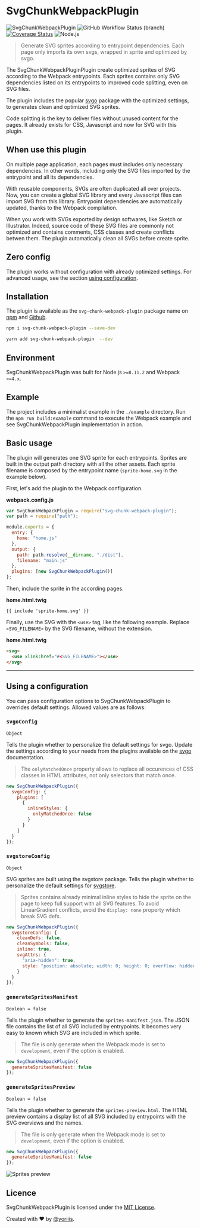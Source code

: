 # SvgChunkWebpackPlugin

![SvgChunkWebpackPlugin](https://img.shields.io/badge/svg--chunk--webpack--plugin-v1.0.0-29008a.svg?style=for-the-badge) ![GitHub Workflow Status (branch)](https://img.shields.io/github/workflow/status/yoriiis/svg-chunk-webpack-plugin/Build/master?style=for-the-badge) [![Coverage Status](https://img.shields.io/coveralls/github/yoriiis/svg-chunk-webpack-plugin?style=for-the-badge)](https://coveralls.io/github/yoriiis/svg-chunk-webpack-plugin?branch=master) ![Node.js](https://img.shields.io/node/v/svg-chunk-webpack-plugin?style=for-the-badge)

> Generate SVG sprites according to entrypoint dependencies. Each page only imports its own svgs, wrapped in sprite and optimized by svgo.

The SvgChunkWebpackPluginPlugin create optimized sprites of SVG according to the Webpack entrypoints. Each sprites contains only SVG dependencies listed on its entrypoints to improved code splitting, even on SVG files.

The plugin includes the popular [svgo](https://github.com/svg/svgo) package with the optimized settings, to generates clean and optimized SVG sprites.

Code splitting is the key to deliver files without unused content for the pages. It already exists for CSS, Javascript and now for SVG with this plugin.

## When use this plugin

On multiple page application, each pages must includes only necessary dependencies. In other words, including only the SVG files imported by the entrypoint and all its dependencies.

With reusable components, SVGs are often duplicated all over projects. Now, you can create a global SVG library and every Javascript files can import SVG from this library. Entrypoint dependencies are automatically updated, thanks to the Webpack compilation.

When you work with SVGs exported by design softwares, like Sketch or Illustrator. Indeed, source code of these SVG files are commonly not optimized and contains comments, CSS classes and create conflicts betwen them. The plugin automatically clean all SVGs before create sprite.

## Zero config

The plugin works without configuration with already optimized settings. For advanced usage, see the section [using configuration](#using-configuration).

## Installation

The plugin is available as the `svg-chunk-webpack-plugin` package name on [npm](https://www.npmjs.com/package/svg-chunk-webpack-plugin) and [Github](https://github.com/yoriiis/svg-chunk-webpack-plugin).

```bash
npm i svg-chunk-webpack-plugin --save-dev
```

```bash
yarn add svg-chunk-webpack-plugin  --dev
```

## Environment

SvgChunkWebpackPlugin was built for Node.js `>=8.11.2` and Webpack `>=4.x`.

## Example

The project includes a minimalist example in the `./example` directory. Run the `npm run build:example` command to execute the Webpack example and see SvgChunkWebpackPlugin implementation in action.

## Basic usage

The plugin will generates one SVG sprite for each entrypoints. Sprites are built in the output path directory with all the other assets. Each sprite filename is composed by the entrypoint name (`sprite-home.svg` in the example below).

First, let's add the plugin to the Webpack configuration.

**webpack.config.js**

```javascript
var SvgChunkWebpackPlugin = require("svg-chunk-webpack-plugin");
var path = require("path");

module.exports = {
  entry: {
    home: "home.js"
  },
  output: {
    path: path.resolve(__dirname, "./dist"),
    filename: "main.js"
  },
  plugins: [new SvgChunkWebpackPlugin()]
};
```

Then, include the sprite in the according pages.

**home.html.twig**

```twig
{{ include 'sprite-home.svg' }}
```

Finally, use the SVG with the `<use>` tag, like the following example. Replace `<SVG_FILENAME>` by the SVG filename, without the extension.

**home.html.twig**

```html
<svg>
  <use xlink:href="#<SVG_FILENAME>"></use>
</svg>
```

---

## Using a configuration

You can pass configuration options to SvgChunkWebpackPlugin to overrides default settings. Allowed values are as follows:

### `svgoConfig`

`Object`

Tells the plugin whether to personalize the default settings for svgo. Update the settings according to your needs from the plugins available on the [svgo](https://github.com/svg/svgo) documentation.

> The `onlyMatchedOnce` property allows to replace all occurences of CSS classes in HTML attributes, not only selectors that match once.

```javascript
new SvgChunkWebpackPlugin({
  svgoConfig: {
    plugins: [
      {
        inlineStyles: {
          onlyMatchedOnce: false
        }
      }
    ]
  }
});
```

### `svgstoreConfig`

`Object`

SVG sprites are built using the svgstore package. Tells the plugin whether to personalize the default settings for [svgstore](https://github.com/svgstore/svgstore).

> Sprites contains already minimal inline styles to hide the sprite on the page to keep full support with all SVG features. To avoid LinearGradient conflicts, avoid the `display: none` property which break SVG defs.

```javascript
new SvgChunkWebpackPlugin({
  svgstoreConfig: {
    cleanDefs: false,
    cleanSymbols: false,
    inline: true,
    svgAttrs: {
      "aria-hidden": true,
      style: "position: absolute; width: 0; height: 0; overflow: hidden;"
    }
  }
});
```

### `generateSpritesManifest`

`Boolean = false`

Tells the plugin whether to generate the `sprites-manifest.json`. The JSON file contains the list of all SVG included by entrypoints. It becomes very easy to known which SVG are included in which sprite.

> The file is only generate when the Webpack mode is set to `development`, even if the option is enabled.

```javascript
new SvgChunkWebpackPlugin({
  generateSpritesManifest: false
});
```

### `generateSpritesPreview`

`Boolean = false`

Tells the plugin whether to generate the `sprites-preview.html`. The HTML preview contains a display list of all SVG included by entrypoints with the SVG overviews and the names.

> The file is only generate when the Webpack mode is set to `development`, even if the option is enabled.

```javascript
new SvgChunkWebpackPlugin({
  generateSpritesManifest: false
});
```

![Sprites preview](./example/sprites-preview.jpg)

## Licence

SvgChunkWebpackPlugin is licensed under the [MIT License](http://opensource.org/licenses/MIT).

Created with ♥ by [@yoriiis](http://github.com/yoriiis).
